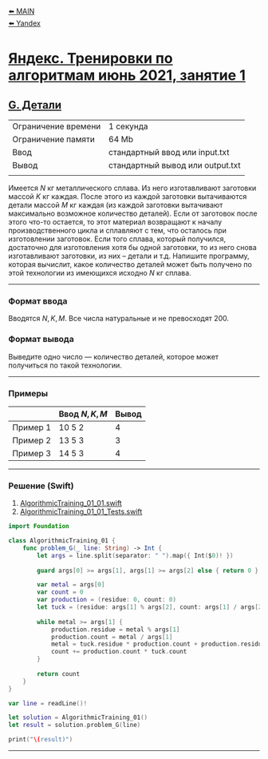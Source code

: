[⬅️ MAIN][main]<br>[⬅️ Yandex][Yandex]  

[main]: ./../../../README.md
[Yandex]: ./../../README.md
[Yandex_AT_01_orig]: https://contest.yandex.ru/contest/27393
[Yandex_AT_01_G]: https://contest.yandex.ru/contest/27393/problems/G/

# [Яндекс. Тренировки по алгоритмам июнь 2021, занятие 1][Yandex_AT_01_orig]
## [G. Детали][Yandex_AT_01_G]

|||
|--------------------|----------------------------------|
|Ограничение времени |1 секунда                         |
|Ограничение памяти  |64 Mb                             |
|Ввод                |стандартный ввод или input.txt    |
|Вывод               |стандартный вывод или output.txt  |
|||

Имеется ${N}$ кг металлического сплава. Из него изготавливают заготовки массой ${K}$ кг каждая. После этого из каждой заготовки вытачиваются детали массой ${M}$ кг каждая (из каждой заготовки вытачивают максимально возможное количество деталей). Если от заготовок после этого что-то остается, то этот материал возвращают к началу производственного цикла и сплавляют с тем, что осталось при изготовлении заготовок. Если того сплава, который получился, достаточно для изготовления хотя бы одной заготовки, то из него снова изготавливают заготовки, из них – детали и т.д. Напишите программу, которая вычислит, какое количество деталей может быть получено по этой технологии из имеющихся исходно ${N}$ кг сплава.


---
### Формат ввода
Вводятся ${N, K, M}$. Все числа натуральные и не превосходят 200.


### Формат вывода
Выведите одно число — количество деталей, которое может получиться по такой технологии.


---
### Примеры
|         |Ввод ${N, K, M}$ |Вывод  |
|---------|-----------------|-------|
|Пример 1 |10 5 2           |4      |
|Пример 2 |13 5 3           |3      |
|Пример 3 |14 5 3           |4      |


---
### Решение (Swift)
[AlgorithmicTraining_01_01]: ./../../YandexTasks.Swift/YandexTasks/Sources/YandexTasks/AlgorithmicTraining_01_01.swift
[AlgorithmicTraining_01_01_Tests]: ./../../YandexTasks.Swift/YandexTasks/Tests/YandexTasksTests/AlgorithmicTraining_01_01_Tests.swift

1. [AlgorithmicTraining_01_01.swift][AlgorithmicTraining_01_01]
2. [AlgorithmicTraining_01_01_Tests.swift][AlgorithmicTraining_01_01_Tests]

```swift
import Foundation

class AlgorithmicTraining_01 {
    func problem_G(_ line: String) -> Int {
        let args = line.split(separator: " ").map({ Int($0)! })
        
        guard args[0] >= args[1], args[1] >= args[2] else { return 0 }

        var metal = args[0]
        var count = 0
        var production = (residue: 0, count: 0)
        let tuck = (residue: args[1] % args[2], count: args[1] / args[2])
        
        while metal >= args[1] {
            production.residue = metal % args[1]
            production.count = metal / args[1]
            metal = tuck.residue * production.count + production.residue
            count += production.count * tuck.count
        }
        
        return count
    }
}

var line = readLine()!

let solution = AlgorithmicTraining_01()
let result = solution.problem_G(line)

print("\(result)")


```


---